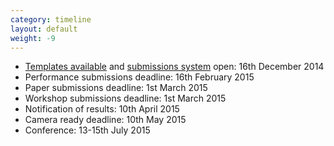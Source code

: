 ```yaml
---
category: timeline
layout: default
weight: -9
---
```


* [Templates available](https://github.com/livecodenetwork/templates/archive/master.zip) and [submissions system](https://easychair.org/conferences/?conf=iclc2015) open: 16th December 2014
* Performance submissions deadline: 16th February 2015
* Paper submissions deadline: 1st March 2015
* Workshop submissions deadline: 1st March 2015
* Notification of results: 10th April 2015
* Camera ready deadline: 10th May 2015
* Conference: 13-15th July 2015
